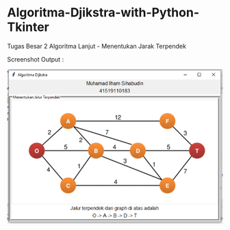 # Algoritma-Djikstra-with-Python-Tkinter
Tugas Besar 2 Algoritma Lanjut - Menentukan Jarak Terpendek

Screenshot Output :

![alt text](https://github.com/IlhamSihabudin/Algoritma-Djikstra-with-Python-Tkinter/blob/master/ss_output.png)
